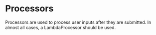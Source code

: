# Processors
Processors are used to process user inputs after they are submitted. In almost all cases, a LambdaProcessor should be used.